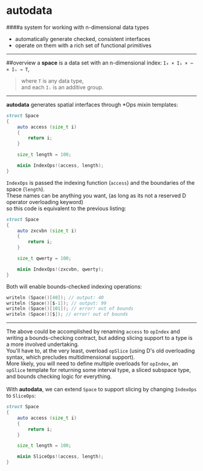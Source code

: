 autodata
======
####a system for working with n-dimensional data types
  * automatically generate checked, consistent interfaces
  * operate on them with a rich set of functional primitives

---
##overview
a __space__ is a data set with an n-dimensional index: `I₀ × I₁ × ⋯ × Iₙ → T`,
> where `T` is any data type,  
> and each `Iᵢ` is an additive group. <!-- REVIEW: with manual origin, maybe only a monoid is required --> 

---
     
__autodata__ generates spatial interfaces through \*Ops mixin templates:

```d
struct Space
{
	auto access (size_t i)
	{
		return i;
	}

	size_t length = 100;

	mixin IndexOps!(access, length);
}
```

`IndexOps` is passed the indexing function (`access`) and the boundaries of the space (`length`).  
These names can be anything you want, (as long as its not a reserved D operator overloading keyword)  
so this code is equivalent to the previous listing:

```d
struct Space
{
	auto zxcvbn (size_t i)
	{
		return i;
	}

	size_t qwerty = 100;

	mixin IndexOps!(zxcvbn, qwerty);
}
```

Both will enable bounds-checked indexing operations:

```d
writeln (Space()[40]); // output: 40
writeln (Space()[$-1]); // output: 99
writeln (Space()[101]); // error! out of bounds
writeln (Space()[$]); // error! out of bounds
```

---

The above could be accomplished by renaming `access` to `opIndex` and writing a bounds-checking contract, but adding slicing support to a type is a more involved undertaking.  
You'll have to, at the very least, overload `opSlice` (using D's old overloading syntax, which precludes multidimensional support).  
More likely, you will need to define multiple overloads for `opIndex`, an `opSlice` template for returning some interval type, a sliced subspace type, and bounds checking logic for everything.  
<br>
With __autodata__, we can extend `Space` to support slicing by changing `IndexOps` to `SliceOps`:

```d
struct Space
{
	auto access (size_t i)
	{
		return i;
	}

	size_t length = 100;

	mixin SliceOps!(access, length);
}
```
